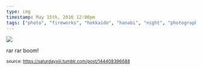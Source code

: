 ```yaml
---
type: img
timestamp: May 15th, 2016 12:00pm
tags: ["photo", "fireworks", "hokkaido", "hanabi", "night", "photography"]
---
```

<img src="https://saturdayxiii.github.io/media/144408396688.jpg"/>

rar rar boom!
 
      
      
  
<small>source: https://saturdayxiii.tumblr.com/post/144408396688</small>